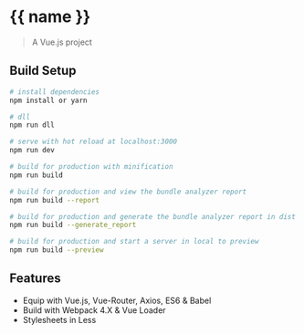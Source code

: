 # {{ name }}

> A Vue.js project

## Build Setup

``` bash
# install dependencies
npm install or yarn 

# dll
npm run dll

# serve with hot reload at localhost:3000
npm run dev

# build for production with minification
npm run build

# build for production and view the bundle analyzer report
npm run build --report

# build for production and generate the bundle analyzer report in dist folder
npm run build --generate_report

# build for production and start a server in local to preview
npm run build --preview

```

## Features

- Equip with Vue.js, Vue-Router, Axios, ES6 & Babel
- Build with Webpack 4.X & Vue Loader
- Stylesheets in Less
